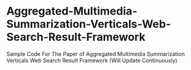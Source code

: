 # Aggregated-Multimedia-Summarization-Verticals-Web-Search-Result-Framework
Sample Code For The Paper of Aggregated Multimedia Summarization Verticals Web Search Result Framework (Will Update Continuously)
